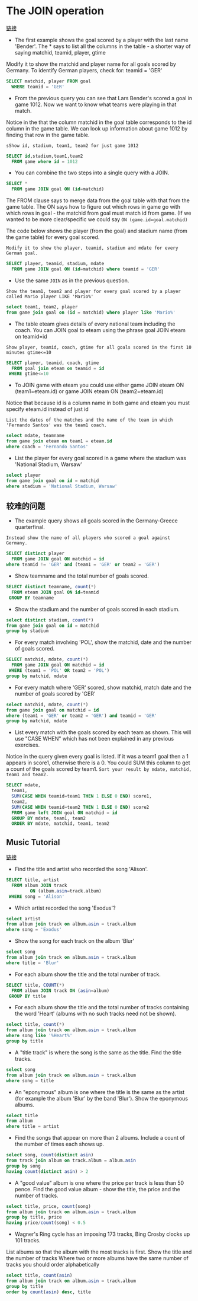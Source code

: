 # The JOIN operation

[链接](https://napier.sqlzoo.net/wiki/The_JOIN_operation)

- The first example shows the goal scored by a player with the last name 'Bender'. The * says to list all the columns in the table - a shorter way of saying matchid, teamid, player, gtime

Modify it to show the matchid and player name for all goals scored by Germany. To identify German players, check for: teamid = 'GER'

```sql
SELECT matchid, player FROM goal
  WHERE teamid = 'GER'
```

- From the previous query you can see that Lars Bender's scored a goal in game 1012. Now we want to know what teams were playing in that match.

Notice in the that the column matchid in the goal table corresponds to the id column in the game table. We can look up information about game 1012 by finding that row in the game table.

`sShow id, stadium, team1, team2 for just game 1012`

```sql
SELECT id,stadium,team1,team2
  FROM game where id = 1012
```

- You can combine the two steps into a single query with a JOIN.

```sql
SELECT *
  FROM game JOIN goal ON (id=matchid)
```

The FROM clause says to merge data from the goal table with that from the game table. The ON says how to figure out which rows in game go with which rows in goal - the matchid from goal must match id from game. (If we wanted to be more clear/specific we could say
`ON (game.id=goal.matchid)`

The code below shows the player (from the goal) and stadium name (from the game table) for every goal scored.

`Modify it to show the player, teamid, stadium and mdate for every German goal.`

```sql
SELECT player, teamid, stadium, mdate
  FROM game JOIN goal ON (id=matchid) where teamid = 'GER'
```

- Use the same `JOIN` as in the previous question.

`Show the team1, team2 and player for every goal scored by a player called Mario player LIKE 'Mario%'`

```sql
select team1, team2, player
from game join goal on (id = matchid) where player like 'Mario%'
```

- The table eteam gives details of every national team including the coach. You can JOIN goal to eteam using the phrase goal JOIN eteam on teamid=id

`Show player, teamid, coach, gtime for all goals scored in the first 10 minutes gtime<=10`

```sql
SELECT player, teamid, coach, gtime
  FROM goal join eteam on teamid = id
 WHERE gtime<=10
```

- To JOIN game with eteam you could use either
game JOIN eteam ON (team1=eteam.id) or game JOIN eteam ON (team2=eteam.id)

Notice that because id is a column name in both game and eteam you must specify eteam.id instead of just id

`List the dates of the matches and the name of the team in which 'Fernando Santos' was the team1 coach.`

```sql
select mdate, teamname
from game join eteam on team1 = eteam.id
where coach = 'Fernando Santos'
```

- List the player for every goal scored in a game where the stadium was 'National Stadium, Warsaw'

```sql
select player
from game join goal on id = matchid
where stadium = 'National Stadium, Warsaw'
```

## 较难的问题

- The example query shows all goals scored in the Germany-Greece quarterfinal.

`Instead show the name of all players who scored a goal against Germany.`

```sql
SELECT distinct player
  FROM game JOIN goal ON matchid = id
where teamid != 'GER' and (team1 = 'GER' or team2 = 'GER')
```

- Show teamname and the total number of goals scored.

```sql
SELECT distinct teamname, count(*)
  FROM eteam JOIN goal ON id=teamid
 GROUP BY teamname
```

- Show the stadium and the number of goals scored in each stadium.

```sql
select distinct stadium, count(*)
from game join goal on id = matchid
group by stadium
```

- For every match involving 'POL', show the matchid, date and the number of goals scored.

```sql
SELECT matchid, mdate, count(*)
  FROM game JOIN goal ON matchid = id 
 WHERE (team1 = 'POL' OR team2 = 'POL')
group by matchid, mdate
```

- For every match where 'GER' scored, show matchid, match date and the number of goals scored by 'GER'

```sql
select matchid, mdate, count(*)
from game join goal on matchid = id
where (team1 = 'GER' or team2 = 'GER') and teamid = 'GER'
group by matchid, mdate
```

- List every match with the goals scored by each team as shown. This will use "CASE WHEN" which has not been explained in any previous exercises.

Notice in the query given every goal is listed. If it was a team1 goal then a 1 appears in score1, otherwise there is a 0. You could SUM this column to get a count of the goals scored by team1. `Sort your result by mdate, matchid, team1 and team2.`

```sql
SELECT mdate,
  team1,
  SUM(CASE WHEN teamid=team1 THEN 1 ELSE 0 END) score1,
  team2,
  SUM(CASE WHEN teamid=team2 THEN 1 ELSE 0 END) score2
  FROM game left JOIN goal ON matchid = id
  GROUP BY mdate, team1, team2
  ORDER BY mdate, matchid, team1, team2
```

## Music Tutorial

[链接](https://napier.sqlzoo.net/wiki/Music_Tutorial)

- Find the title and artist who recorded the song 'Alison'.

```sql
SELECT title, artist
  FROM album JOIN track
         ON (album.asin=track.album)
 WHERE song = 'Alison'

```

- Which artist recorded the song 'Exodus'?

```sql
select artist
from album join track on album.asin = track.album
where song = 'Exodus'
```

- Show the song for each track on the album 'Blur'

```sql
select song
from album join track on album.asin = track.album
where title = 'Blur'
```

- For each album show the title and the total number of track.

```sql
SELECT title, COUNT(*)
  FROM album JOIN track ON (asin=album)
 GROUP BY title
```

- For each album show the title and the total number of tracks containing the word 'Heart' (albums with no such tracks need not be shown).

```sql
select title, count(*)
from album join track on album.asin = track.album
where song like '%Heart%'
group by title
```

- A "title track" is where the song is the same as the title. Find the title tracks.

```sql
select song
from album join track on album.asin = track.album
where song = title
```

- An "eponymous" album is one where the title is the same as the artist (for example the album 'Blur' by the band 'Blur'). Show the eponymous albums.

```sql
select title
from album
where title = artist
```

- Find the songs that appear on more than 2 albums. Include a count of the number of times each shows up.

```sql
select song, count(distinct asin)
from track join album on track.album = album.asin
group by song
having count(distinct asin) > 2
```

- A "good value" album is one where the price per track is less than 50 pence. Find the good value album - show the title, the price and the number of tracks.

```sql
select title, price, count(song)
from album join track on album.asin = track.album
group by title, price
having price/count(song) < 0.5
```

- Wagner's Ring cycle has an imposing 173 tracks, Bing Crosby clocks up 101 tracks.

List albums so that the album with the most tracks is first. Show the title and the number of tracks
Where two or more albums have the same number of tracks you should order alphabetically

```sql
select title, count(asin)
from album join track on album.asin = track.album
group by title
order by count(asin) desc, title
```

